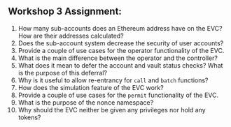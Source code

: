 ## Workshop 3 Assignment:

1. How many sub-accounts does an Ethereum address have on the EVC? How are their addresses calculated?
1. Does the sub-account system decrease the security of user accounts?
1. Provide a couple of use cases for the operator functionality of the EVC.
1. What is the main difference between the operator and the controller?
1. What does it mean to defer the account and vault status checks? What is the purpose of this deferral?
1. Why is it useful to allow re-entrancy for `call` and `batch` functions?
1. How does the simulation feature of the EVC work?
1. Provide a couple of use cases for the `permit` functionality of the EVC.
1. What is the purpose of the nonce namespace?
1. Why should the EVC neither be given any privileges nor hold any tokens?
